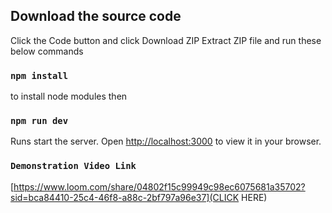 
## Download the source code
Click the Code button and click Download ZIP
Extract ZIP file
and run these below commands

### `npm install`
to install node modules then 

### `npm run dev`

Runs start the server.
Open [http://localhost:3000](http://localhost:3000) to view it in your browser.

### `Demonstration Video Link`
[https://www.loom.com/share/04802f15c99949c98ec6075681a35702?sid=bca84410-25c4-46f8-a88c-2bf797a96e37](CLICK HERE)
